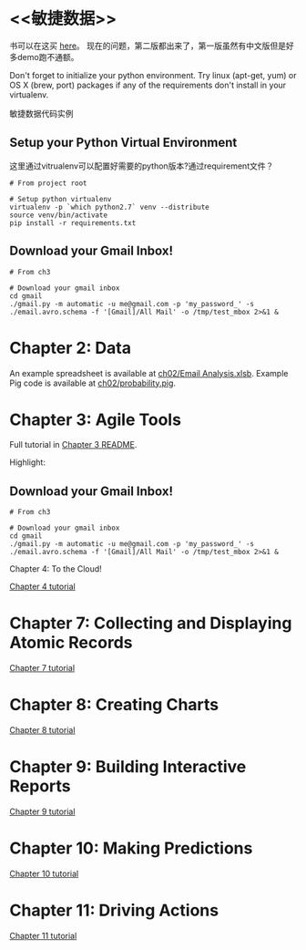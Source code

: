 # <<敏捷数据>>

书可以在这买 [here](http://shop.oreilly.com/product/0636920025054.do)。 现在的问题，第二版都出来了，第一版虽然有中文版但是好多demo跑不通额。 


Don't forget to initialize your python environment. Try linux (apt-get, yum) or OS X (brew, port) packages if any of the requirements don't install in your virtualenv.

敏捷数据代码实例


Setup your Python Virtual Environment
-------------------------------------

这里通过vitrualenv可以配置好需要的python版本?通过requirement文件？


```
# From project root

# Setup python virtualenv
virtualenv -p `which python2.7` venv --distribute
source venv/bin/activate
pip install -r requirements.txt
```

Download your Gmail Inbox!
--------------------------

```
# From ch3

# Download your gmail inbox
cd gmail
./gmail.py -m automatic -u me@gmail.com -p 'my_password_' -s ./email.avro.schema -f '[Gmail]/All Mail' -o /tmp/test_mbox 2>&1 &
```

Chapter 2: Data
===============

An example spreadsheet is available at [ch02/Email Analysis.xlsb](https://github.com/rjurney/Agile_Data_Code/blob/master/ch02/Email%20Analysis.xlsb). Example Pig code is available at [ch02/probability.pig](https://github.com/rjurney/Agile_Data_Code/blob/master/ch02/probability.pig).

Chapter 3: Agile Tools
======================

Full tutorial in [Chapter 3 README](https://github.com/rjurney/Agile_Data_Code/tree/master/ch03).

Highlight:

Download your Gmail Inbox!
--------------------------

```
# From ch3

# Download your gmail inbox
cd gmail
./gmail.py -m automatic -u me@gmail.com -p 'my_password_' -s ./email.avro.schema -f '[Gmail]/All Mail' -o /tmp/test_mbox 2>&1 &
```

Chapter 4: To the Cloud!

[Chapter 4 tutorial](https://github.com/rjurney/Agile_Data_Code/tree/master/ch04)

Chapter 7: Collecting and Displaying Atomic Records
===================================================

[Chapter 7 tutorial](https://github.com/rjurney/Agile_Data_Code/tree/master/ch07)

Chapter 8: Creating Charts
==========================

[Chapter 8 tutorial](https://github.com/rjurney/Agile_Data_Code/tree/master/ch08)

Chapter 9: Building Interactive Reports
=======================================

[Chapter 9 tutorial](https://github.com/rjurney/Agile_Data_Code/tree/master/ch09)

Chapter 10: Making Predictions
==============================

[Chapter 10 tutorial](https://github.com/rjurney/Agile_Data_Code/tree/master/ch10)

Chapter 11: Driving Actions
===========================

[Chapter 11 tutorial](https://github.com/rjurney/Agile_Data_Code/tree/master/ch11)